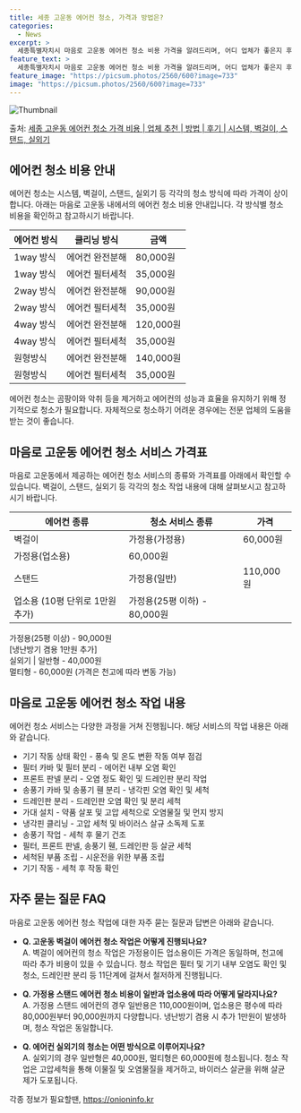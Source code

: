 ```yaml
---
title: 세종 고운동 에어컨 청소, 가격과 방법은?
categories:
  - News
excerpt: >
  세종특별자치시 마음로 고운동 에어컨 청소 비용 가격을 알려드리며, 어디 업체가 좋은지 후기를 통해 알아보겠습니다. 현재 글에서는 시스템, 벽걸이, 스탠드, 실외기 각각에 대해 청소 비용이 나와 있으니 참고하시면 되겠습니다. 에어컨 분해 청소 방법 보기 👈 클릭셀프 에어컨 청소 방법 보기👈 클릭마음로 고운동 에어컨 청소 비용시스템에어컨 방식클리닝방식금액1way 방식에어컨 완전분해80,000원1way 방식에어컨 필터세척35,000원2way 방식에어컨 완전분해90,000원2way 방식에어컨 필터세척35,000원4way 방식에어컨 완전분해120,000원4way 방식에어컨 필터세척35,000원원형방식에어컨 완전분해140,000원원형방식에어컨 필터세척35,000원에어컨 청소 견적 샘플 보기 👈 클릭에어컨 냄새의 원..
feature_text: >
  세종특별자치시 마음로 고운동 에어컨 청소 비용 가격을 알려드리며, 어디 업체가 좋은지 후기를 통해 알아보겠습니다. 현재 글에서는 시스템, 벽걸이, 스탠드, 실외기 각각에 대해 청소 비용이 나와 있으니 참고하시면 되겠습니다. 에어컨 분해 청소 방법 보기 👈 클릭셀프 에어컨 청소 방법 보기👈 클릭마음로 고운동 에어컨 청소 비용시스템에어컨 방식클리닝방식금액1way 방식에어컨 완전분해80,000원1way 방식에어컨 필터세척35,000원2way 방식에어컨 완전분해90,000원2way 방식에어컨 필터세척35,000원4way 방식에어컨 완전분해120,000원4way 방식에어컨 필터세척35,000원원형방식에어컨 완전분해140,000원원형방식에어컨 필터세척35,000원에어컨 청소 견적 샘플 보기 👈 클릭에어컨 냄새의 원..
feature_image: "https://picsum.photos/2560/600?image=733"
image: "https://picsum.photos/2560/600?image=733"
---
```


![Thumbnail](https://img1.daumcdn.net/thumb/R800x0/?scode=mtistory2&fname=https%3A%2F%2Fblog.kakaocdn.net%2Fdn%2FrYxa4%2FbtsHxteyT1m%2Fj6qUiHYjSEYIcdeh8jcYKk%2Fimg.webp)

<p>출처: <a href="https://onioninfo.kr/entry/%EC%84%B8%EC%A2%85-%EA%B3%A0%EC%9A%B4%EB%8F%99-%EC%97%90%EC%96%B4%EC%BB%A8-%EC%B2%AD%EC%86%8C-%EA%B0%80%EA%B2%A9-%EB%B9%84%EC%9A%A9-%EC%97%85%EC%B2%B4-%EC%B6%94%EC%B2%9C-%EB%B0%A9%EB%B2%95-%ED%9B%84%EA%B8%B0-%EC%8B%9C%EC%8A%A4%ED%85%9C-%EB%B2%BD%EA%B1%B8%EC%9D%B4-%EC%8A%A4%ED%83%A0%EB%93%9C-%EC%8B%A4%EC%99%B8%EA%B8%B0" rel="dofollow">세종 고운동 에어컨 청소 가격 비용 | 업체 추천 | 방법 | 후기 | 시스템, 벽걸이, 스탠드, 실외기</a> </p>

## 에어컨 청소 비용 안내

에어컨 청소는 시스템, 벽걸이, 스탠드, 실외기 등 각각의 청소 방식에 따라 가격이 상이합니다. 아래는 마음로 고운동 내에서의 에어컨 청소
비용 안내입니다. 각 방식별 청소 비용을 확인하고 참고하시기 바랍니다.

에어컨 방식 | 클리닝 방식 | 금액  
---|---|---  
1way 방식 | 에어컨 완전분해 | 80,000원  
1way 방식 | 에어컨 필터세척 | 35,000원  
2way 방식 | 에어컨 완전분해 | 90,000원  
2way 방식 | 에어컨 필터세척 | 35,000원  
4way 방식 | 에어컨 완전분해 | 120,000원  
4way 방식 | 에어컨 필터세척 | 35,000원  
원형방식 | 에어컨 완전분해 | 140,000원  
원형방식 | 에어컨 필터세척 | 35,000원  
  
에어컨 청소는 곰팡이와 악취 등을 제거하고 에어컨의 성능과 효율을 유지하기 위해 정기적으로 청소가 필요합니다. 자체적으로 청소하기 어려운
경우에는 전문 업체의 도움을 받는 것이 좋습니다.

## 마음로 고운동 에어컨 청소 서비스 가격표

마음로 고운동에서 제공하는 에어컨 청소 서비스의 종류와 가격표를 아래에서 확인할 수 있습니다. 벽걸이, 스탠드, 실외기 등 각각의 청소 작업
내용에 대해 살펴보시고 참고하시기 바랍니다.

에어컨 종류 | 청소 서비스 종류 | 가격  
---|---|---  
벽걸이 | 가정용(가정용) | 60,000원  
가정용(업소용) | 60,000원  
스탠드 | 가정용(일반) | 110,000원  
업소용 (10평 단위로 1만원 추가) | 가정용(25평 이하) - 80,000원  
가정용(25평 이상) - 90,000원  
[냉난방기 겸용 1만원 추가]  
실외기 | 일반형 - 40,000원  
멀티형 - 60,000원 (가격은 천고에 따라 변동 가능)  
  
## 마음로 고운동 에어컨 청소 작업 내용

에어컨 청소 서비스는 다양한 과정을 거쳐 진행됩니다. 해당 서비스의 작업 내용은 아래와 같습니다.

  * 기기 작동 상태 확인 - 풍속 및 온도 변환 작동 여부 점검
  * 필터 카바 및 필터 분리 - 에어컨 내부 오염 확인
  * 프론트 판넬 분리 - 오염 정도 확인 및 드레인판 분리 작업
  * 송풍기 카바 및 송풍기 휀 분리 - 냉각핀 오염 확인 및 세척
  * 드레인판 분리 - 드레인판 오염 확인 및 분리 세척
  * 가대 설치 - 약품 살포 및 고압 세척으로 오염물질 및 먼지 방지
  * 냉각핀 클리닝 - 고압 세척 및 바이러스 살규 소독제 도포
  * 송풍기 작업 - 세척 후 물기 건조
  * 필터, 프론트 판넬, 송풍기 휀, 드레인판 등 살균 세척
  * 세척된 부품 조립 - 시운전을 위한 부품 조립
  * 기기 작동 - 세척 후 작동 확인

## 자주 묻는 질문 FAQ

마음로 고운동 에어컨 청소 작업에 대한 자주 묻는 질문과 답변은 아래와 같습니다.

  * **Q. 고운동 벽걸이 에어컨 청소 작업은 어떻게 진행되나요?**  
A. 벽걸이 에어컨의 청소 작업은 가정용이든 업소용이든 가격은 동일하며, 천고에 따라 추가 비용이 있을 수 있습니다. 청소 작업은 필터 및
기기 내부 오염도 확인 및 청소, 드레인판 분리 등 11단계에 걸쳐서 철저하게 진행됩니다.

  * **Q. 가정용 스탠드 에어컨 청소 비용이 일반과 업소용에 따라 어떻게 달라지나요?**  
A. 가정용 스탠드 에어컨의 경우 일반용은 110,000원이며, 업소용은 평수에 따라 80,000원부터 90,000원까지 다양합니다.
냉난방기 겸용 시 추가 1만원이 발생하며, 청소 작업은 동일합니다.

  * **Q. 에어컨 실외기의 청소는 어떤 방식으로 이루어지나요?**  
A. 실외기의 경우 일반형은 40,000원, 멀티형은 60,000원에 청소됩니다. 청소 작업은 고압세척을 통해 이물질 및 오염물질을
제거하고, 바이러스 살균을 위해 살균제가 도포됩니다.

 

각종 정보가 필요할땐, <a href="https://onioninfo.kr" rel="dofollow">https://onioninfo.kr</a>


